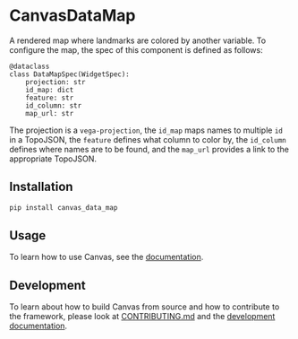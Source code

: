 # CanvasDataMap

A rendered map where landmarks are colored by another variable.
To configure the map, the spec of this component is defined as follows:

```
@dataclass
class DataMapSpec(WidgetSpec):
    projection: str
    id_map: dict
    feature: str
    id_column: str
    map_url: str
```

The projection is a `vega-projection`, the `id_map` maps names to multiple `id` in a TopoJSON, the `feature` defines what column to color by, the `id_column` defines where names are to be found, and the `map_url` provides a link to the appropriate TopoJSON.

## Installation

```bash
pip install canvas_data_map
```

## Usage

To learn how to use Canvas, see the [documentation](https://betterwithdata.github.io/ml-canvas/).

## Development

To learn about how to build Canvas from source and how to contribute to the framework, please look at [CONTRIBUTING.md](../CONTRIBUTING.md) and the [development documentation](https://betterwithdata.github.io/ml-canvas/contributing.html).
